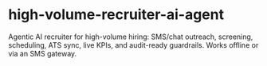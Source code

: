 # high-volume-recruiter-ai-agent
Agentic AI recruiter for high-volume hiring: SMS/chat outreach, screening, scheduling, ATS sync, live KPIs, and audit-ready guardrails. Works offline or via an SMS gateway.
